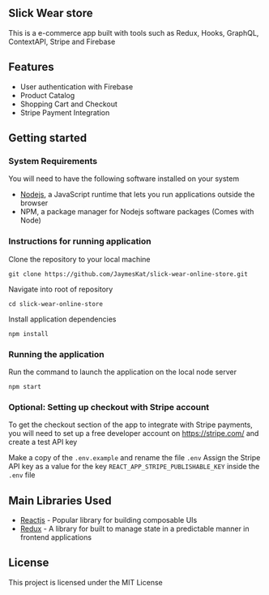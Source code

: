 ## Slick Wear store

This is a e-commerce app built with tools such as Redux, Hooks, GraphQL, ContextAPI, Stripe and Firebase

## Features
- User authentication with Firebase
- Product Catalog
- Shopping Cart and Checkout
- Stripe Payment Integration

## Getting started

### System Requirements

You will need to have the following software installed on your system

- [Nodejs](https://nodejs.org/en/download/), a JavaScript runtime that lets you run applications outside the browser
- NPM, a package manager for Nodejs software packages (Comes with Node)

### Instructions for running application

Clone the repository to your local machine

```
git clone https://github.com/JaymesKat/slick-wear-online-store.git
```

Navigate into root of repository

```
cd slick-wear-online-store
```

Install application dependencies

```
npm install
```

### Running the application

Run the command to launch the application on the local node server
```
npm start
```

### Optional: Setting up checkout with Stripe account

To get the checkout section of the app to integrate with Stripe payments, you will need to set up a free developer account on https://stripe.com/ and create a test API key

Make a copy of the `.env.example` and rename the file `.env` 
Assign the Stripe API key as a value for the key `REACT_APP_STRIPE_PUBLISHABLE_KEY` inside the `.env` file


## Main Libraries Used

* [Reactjs](https://reactjs.org/) - Popular library for building composable UIs
* [Redux](https://redux.js.org) - A library for built to manage state in a predictable manner in frontend applications

## License

This project is licensed under the MIT License
